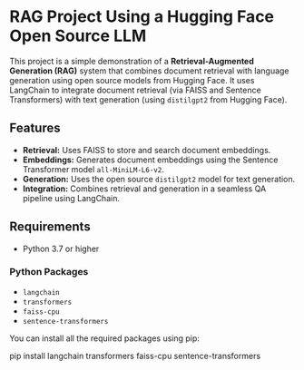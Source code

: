 # RAG Project Using a Hugging Face Open Source LLM

This project is a simple demonstration of a **Retrieval-Augmented Generation (RAG)** system that combines document retrieval with language generation using open source models from Hugging Face. It uses LangChain to integrate document retrieval (via FAISS and Sentence Transformers) with text generation (using `distilgpt2` from Hugging Face).

## Features

- **Retrieval:** Uses FAISS to store and search document embeddings.
- **Embeddings:** Generates document embeddings using the Sentence Transformer model `all-MiniLM-L6-v2`.
- **Generation:** Uses the open source `distilgpt2` model for text generation.
- **Integration:** Combines retrieval and generation in a seamless QA pipeline using LangChain.

## Requirements

- Python 3.7 or higher

### Python Packages

- `langchain`
- `transformers`
- `faiss-cpu`
- `sentence-transformers`

You can install all the required packages using pip:


pip install langchain transformers faiss-cpu sentence-transformers
